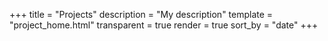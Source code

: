 +++
title = "Projects"
description = "My description"
template = "project_home.html"
transparent = true
render = true
sort_by = "date"
+++
